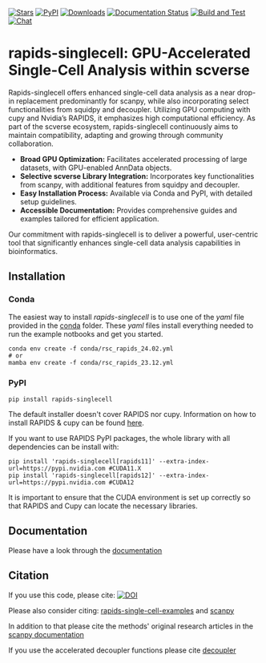 [![Stars](https://img.shields.io/github/stars/scverse/rapids_singlecell?logo=GitHub&color=blue)](https://github.com/scverse/rapids_singlecell/stargazers)
[![PyPI](https://img.shields.io/pypi/v/rapids-singlecell?logo=PyPI)](https://pypi.org/project/rapids-singlecell)
[![Downloads](https://static.pepy.tech/badge/rapids-singlecell)](https://pepy.tech/project/rapids-singlecell)
[![Documentation Status](https://readthedocs.org/projects/rapids-singlecell/badge/?version=latest)](https://rapids-singlecell.readthedocs.io/en/latest/?badge=latest)
[![Build and Test](https://github.com/scverse/rapids_singlecell/actions/workflows/test-gpu.yml/badge.svg)](https://github.com/scverse/rapids_singlecell/actions/workflows/test-gpu.yml)
[![Chat](https://img.shields.io/badge/zulip-join_chat-%2367b08f.svg)](https://scverse.zulipchat.com)

# rapids-singlecell: GPU-Accelerated Single-Cell Analysis within scverse

Rapids-singlecell offers enhanced single-cell data analysis as a near drop-in replacement predominantly for scanpy, while also incorporating select functionalities from squidpy and decoupler. Utilizing GPU computing with cupy and Nvidia’s RAPIDS, it emphasizes high computational efficiency. As part of the scverse ecosystem, rapids-singlecell continuously aims to maintain compatibility, adapting and growing through community collaboration.

* **Broad GPU Optimization:** Facilitates accelerated processing of large datasets, with GPU-enabled AnnData objects.
* **Selective scverse Library Integration:** Incorporates key functionalities from scanpy, with additional features from squidpy and decoupler.
* **Easy Installation Process:** Available via Conda and PyPI, with detailed setup guidelines.
* **Accessible Documentation:** Provides comprehensive guides and examples tailored for efficient application.

Our commitment with rapids-singlecell is to deliver a powerful, user-centric tool that significantly enhances single-cell data analysis capabilities in bioinformatics.

## Installation
### Conda
The easiest way to install *rapids-singlecell* is to use one of the *yaml* file provided in the [conda](https://github.com/scverse/rapids_singlecell/tree/main/conda) folder. These *yaml* files install everything needed to run the example notbooks and get you started.
```
conda env create -f conda/rsc_rapids_24.02.yml
# or
mamba env create -f conda/rsc_rapids_23.12.yml
```
### PyPI
```
pip install rapids-singlecell
```
The default installer doesn't cover RAPIDS nor cupy. Information on how to install RAPIDS & cupy can be found [here](https://rapids.ai/start.html).

If you want to use RAPIDS PyPI packages, the whole library with all dependencies can be install with:
````
pip install 'rapids-singlecell[rapids11]' --extra-index-url=https://pypi.nvidia.com #CUDA11.X
pip install 'rapids-singlecell[rapids12]' --extra-index-url=https://pypi.nvidia.com #CUDA12
````
It is important to ensure that the CUDA environment is set up correctly so that RAPIDS and Cupy can locate the necessary libraries.

## Documentation

Please have a look through the [documentation](https://rapids-singlecell.readthedocs.io/en/latest/)


## Citation

If you use this code, please cite: [![DOI](https://zenodo.org/badge/364573913.svg)](https://zenodo.org/badge/latestdoi/364573913)

Please also consider citing: [rapids-single-cell-examples](https://zenodo.org/badge/latestdoi/265649968) and  [scanpy](https://doi.org/10.1186/s13059-017-1382-0)

In addition to that please cite the methods' original research articles in the [scanpy documentation](https://scanpy.readthedocs.io/en/latest/references.html)

If you use the accelerated decoupler functions please cite [decoupler](https://doi.org/10.1093/bioadv/vbac016)
